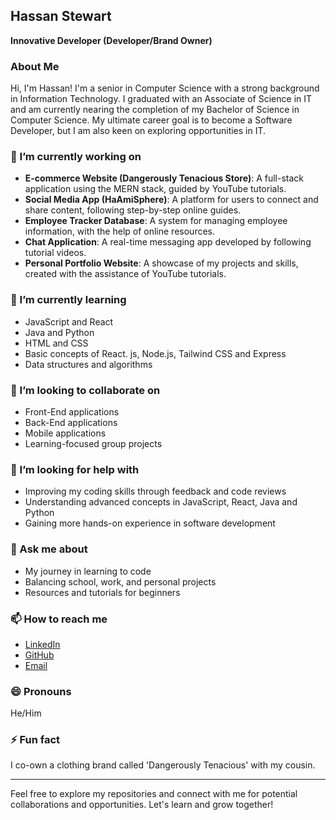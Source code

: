 ## Hassan Stewart

**Innovative Developer (Developer/Brand Owner)**

### About Me

Hi, I'm Hassan! I'm a senior in Computer Science with a strong background in Information Technology. I graduated with an Associate of Science in IT and am currently nearing the completion of my Bachelor of Science in Computer Science. My ultimate career goal is to become a Software Developer, but I am also keen on exploring opportunities in IT.

### 🔭 I’m currently working on

- **E-commerce Website (Dangerously Tenacious Store)**: A full-stack application using the MERN stack, guided by YouTube tutorials.
- **Social Media App (HaAmiSphere)**: A platform for users to connect and share content, following step-by-step online guides.
- **Employee Tracker Database**: A system for managing employee information, with the help of online resources.
- **Chat Application**: A real-time messaging app developed by following tutorial videos.
- **Personal Portfolio Website**: A showcase of my projects and skills, created with the assistance of YouTube tutorials.

### 🌱 I’m currently learning

- JavaScript and React
- Java and Python
- HTML and CSS
- Basic concepts of React. js, Node.js, Tailwind CSS and Express
- Data structures and algorithms

### 👯 I’m looking to collaborate on
- Front-End applications
- Back-End applications
- Mobile applications
- Learning-focused group projects

### 🤔 I’m looking for help with

- Improving my coding skills through feedback and code reviews
- Understanding advanced concepts in JavaScript, React, Java and Python
- Gaining more hands-on experience in software development

### 💬 Ask me about

- My journey in learning to code
- Balancing school, work, and personal projects
- Resources and tutorials for beginners

### 📫 How to reach me

- [LinkedIn](https://www.linkedin.com/in/hassan-stewart-887764164)
- [GitHub](https://github.com/Hassan-Stewart)
- [Email](hassan24stewart@gmail.com) 

### 😄 Pronouns

He/Him

### ⚡ Fun fact

I co-own a clothing brand called 'Dangerously Tenacious' with my cousin.

---

Feel free to explore my repositories and connect with me for potential collaborations and opportunities. Let's learn and grow together!

